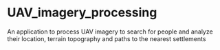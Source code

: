 # UAV_imagery_processing
An application to process UAV imagery to search for people and analyze their location, terrain topography and paths to the nearest settlements
